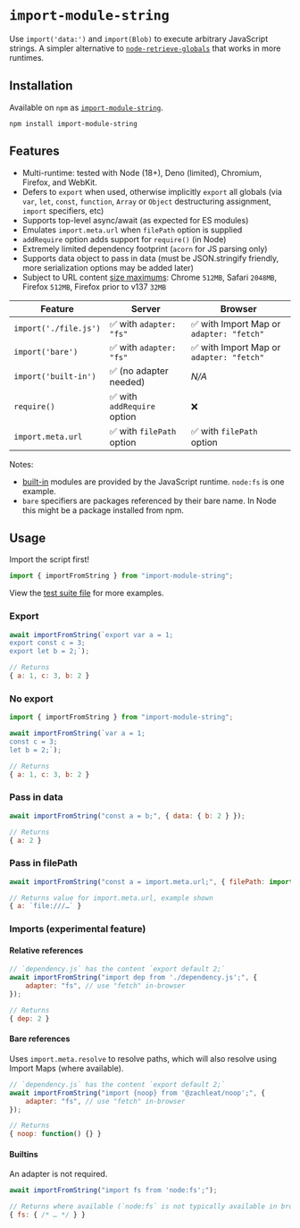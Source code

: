 # `import-module-string`

Use `import('data:')` and `import(Blob)` to execute arbitrary JavaScript strings. A simpler alternative to [`node-retrieve-globals`](https://github.com/zachleat/node-retrieve-globals/) that works in more runtimes.

## Installation

Available on `npm` as [`import-module-string`](https://www.npmjs.com/package/import-module-string).

```
npm install import-module-string
```

## Features

- Multi-runtime: tested with Node (18+), Deno (limited), Chromium, Firefox, and WebKit.
- Defers to `export` when used, otherwise implicitly `export` all globals (via `var`, `let`, `const`, `function`, `Array` or `Object` destructuring assignment, `import` specifiers, etc)
- Supports top-level async/await (as expected for ES modules)
- Emulates `import.meta.url` when `filePath` option is supplied
- `addRequire` option adds support for `require()` (in Node)
- Extremely limited dependency footprint (`acorn` for JS parsing only)
- Supports data object to pass in data (must be JSON.stringify friendly, more serialization options may be added later)
- Subject to URL content [size maximums](https://developer.mozilla.org/en-US/docs/Web/URI/Reference/Schemes/data#length_limitations): Chrome `512MB`, Safari `2048MB`, Firefox `512MB`, Firefox prior to v137 `32MB`

|Feature|Server|Browser|
|---|---|---|
|`import('./file.js')`|✅ with `adapter: "fs"`|✅ with Import Map or `adapter: "fetch"`|
|`import('bare')`|✅ with `adapter: "fs"`|✅ with Import Map or `adapter: "fetch"`|
|`import('built-in')`|✅ (no adapter needed)|_N/A_|
|`require()`|✅ with `addRequire` option|❌|
|`import.meta.url`|✅ with `filePath` option|✅ with `filePath` option|

Notes:

- [built-in](https://nodejs.org/api/module.html#moduleisbuiltinmodulename) modules are provided by the JavaScript runtime. `node:fs` is one example.
- `bare` specifiers are packages referenced by their bare name. In Node this might be a package installed from npm.

## Usage

Import the script first!

```js
import { importFromString } from "import-module-string";
```

View the [test suite file](https://github.com/zachleat/import-module-string/blob/main/test/import-module-string.test.js) for more examples.

### Export

```js
await importFromString(`export var a = 1;
export const c = 3;
export let b = 2;`);

// Returns
{ a: 1, c: 3, b: 2 }
```

### No export

```js
import { importFromString } from "import-module-string";

await importFromString(`var a = 1;
const c = 3;
let b = 2;`);

// Returns
{ a: 1, c: 3, b: 2 }
```

### Pass in data

```js
await importFromString("const a = b;", { data: { b: 2 } });

// Returns
{ a: 2 }
```

### Pass in filePath

```js
await importFromString("const a = import.meta.url;", { filePath: import.meta.url });

// Returns value for import.meta.url, example shown
{ a: `file:///…` }
```

### Imports (experimental feature)

#### Relative references

```js
// `dependency.js` has the content `export default 2;`
await importFromString("import dep from './dependency.js';", {
	adapter: "fs", // use "fetch" in-browser
});

// Returns
{ dep: 2 }
```

#### Bare references

Uses `import.meta.resolve` to resolve paths, which will also resolve using Import Maps (where available).

```js
// `dependency.js` has the content `export default 2;`
await importFromString("import {noop} from '@zachleat/noop';", {
	adapter: "fs", // use "fetch" in-browser
});

// Returns
{ noop: function() {} }
```

#### Builtins

An adapter is not required.

```js
await importFromString("import fs from 'node:fs';");

// Returns where available (`node:fs` is not typically available in browser)
{ fs: { /* … */ } }
```